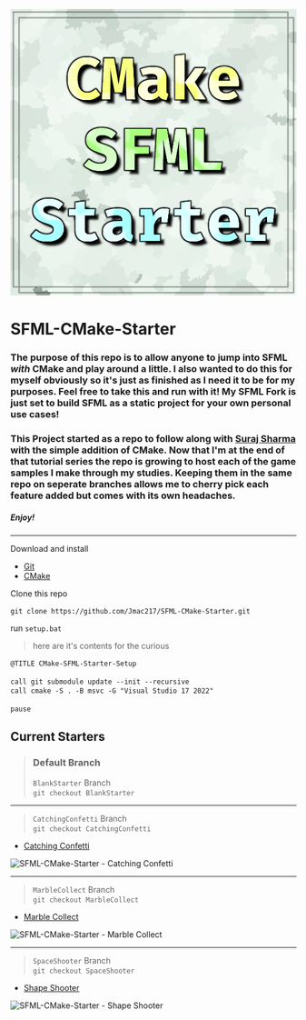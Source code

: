 ![SFML-CMake-Starter](https://raw.githubusercontent.com/Jmac217/SFML-CMake-Starter/BlankStarter/Resources/CMakeSFMLStarter.png "SFML-CMake-Starter")

# SFML-CMake-Starter

### The purpose of this repo is to allow anyone to jump into SFML *with* CMake and play around a little. I also wanted to do this for myself obviously so it's just as finished as I need it to be for my purposes. Feel free to take this and run with it! My SFML Fork is just set to build SFML as a static project for your own personal use cases!

### This Project started as a repo to follow along with [Suraj Sharma](https://www.youtube.com/playlist?list=PL6xSOsbVA1eb_QqMTTcql_3PdOiE928up) with the simple addition of CMake. Now that I'm at the end of that tutorial series the repo is growing to host each of the game samples I make through my studies. Keeping them in the same repo on seperate branches allows me to cherry pick each feature added but comes with its own headaches.

##### Enjoy!

<hr/>

Download and install  
* [Git](https://git-scm.com/downloads)
* [CMake](https://cmake.org/download/)

Clone this repo
```
git clone https://github.com/Jmac217/SFML-CMake-Starter.git
```

run `setup.bat`
> here are it's contents for the curious
```
@TITLE CMake-SFML-Starter-Setup

call git submodule update --init --recursive
call cmake -S . -B msvc -G "Visual Studio 17 2022"

pause
```
## Current Starters

> ### Default Branch
> `BlankStarter` Branch  
> `git checkout BlankStarter`

  

<hr/>

> `CatchingConfetti` Branch  
> `git checkout CatchingConfetti`
* [Catching Confetti](https://youtu.be/NGNrAu0GZV0)  

![SFML-CMake-Starter - Catching Confetti](https://i3.ytimg.com/vi/NGNrAu0GZV0/hqdefault.jpg "SFML-CMake-Starter - Catching Confetti")  

<hr/>

> `MarbleCollect` Branch  
> `git checkout MarbleCollect`
* [Marble Collect](https://youtu.be/aNrEoSC1PGc)  

![SFML-CMake-Starter - Marble Collect](https://i3.ytimg.com/vi/aNrEoSC1PGc/hqdefault.jpg "SFML-CMake-Starter - Marble Collect")

<hr/>

> `SpaceShooter` Branch  
> `git checkout SpaceShooter`  
* [Shape Shooter](https://youtu.be/V2PyRu0lt9U)  

![SFML-CMake-Starter - Shape Shooter](https://i3.ytimg.com/vi/V2PyRu0lt9U/hqdefault.jpg "SFML-CMake-Starter - Shape Shooter")
